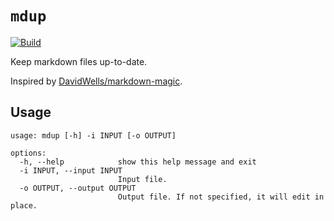 # `mdup`

[![Build](https://github.com/alexandru-dinu/mdup/actions/workflows/main.yml/badge.svg)](https://github.com/alexandru-dinu/mdup/actions/workflows/main.yml)

Keep markdown files up-to-date.

Inspired by [DavidWells/markdown-magic](https://github.com/DavidWells/markdown-magic).

## Usage
<!-- MDUP:BEG (RUN:./help.sh) -->
```
usage: mdup [-h] -i INPUT [-o OUTPUT]

options:
  -h, --help            show this help message and exit
  -i INPUT, --input INPUT
                        Input file.
  -o OUTPUT, --output OUTPUT
                        Output file. If not specified, it will edit in place.
```
<!-- MDUP:END -->